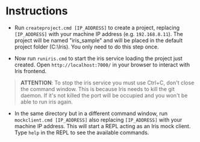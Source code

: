 # Instructions

- Run `createproject.cmd [IP_ADDRESS]` to create a project, replacing `[IP_ADDRESS]` with your machine IP address (e.g. `192.168.8.11`). The project will be named "iris_sample" and will be placed in the default project folder (C:\Iris). You only need to do this step once.

- Now run `runiris.cmd` to start the iris service loading the project just created. Open `http://localhost:7000/` in your browser to interact with Iris frontend.

> **ATTENTION**: To stop the iris service you must use Ctrl+C, don't close the command window. This is because Iris needs to kill the git daemon. If it's not killed the port will be occupied and you won't be able to run iris again.

- In the same directory but in a different command window, run `mockclient.cmd [IP_ADDRESS]` also replacing `[IP_ADDRESS]` with your machine IP address. This will start a REPL acting as an Iris mock client. Type `help` in the REPL to see the available commands. 